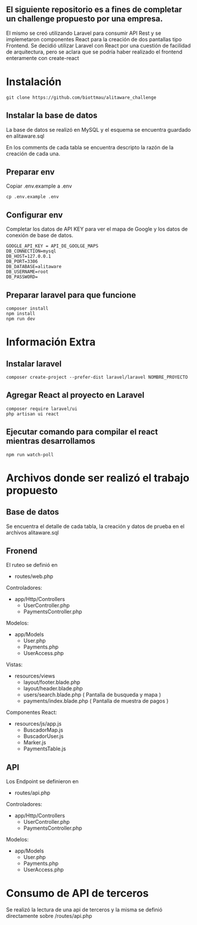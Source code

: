 ## El siguiente repositorio es a fines de completar un challenge propuesto por una empresa.
El mismo se creó utilizando Laravel para consumir API Rest y se implemetaron componentes React para la creación de dos pantallas tipo Frontend.
Se decidió utilizar Laravel con React por una cuestión de facilidad de arquitectura, pero se aclara que se podría haber realizado el frontend enteramente con create-react 

# Instalación
```
git clone https://github.com/biottmau/alitaware_challenge
```

## Instalar la base de datos  
La base de datos se realizó en MySQL y el esquema se encuentra guardado en alitaware.sql

En los comments de cada tabla  se encuentra descripto la razón de la creación de cada una.

## Preparar env
Copiar .env.example a .env
```
cp .env.example .env
```

## Configurar env
Completar los datos de API KEY para ver el mapa de Google y los datos de conexión de base de datos.

```
GOOGLE_API_KEY = API_DE_GOOLGE_MAPS
DB_CONNECTION=mysql
DB_HOST=127.0.0.1
DB_PORT=3306
DB_DATABASE=alitaware
DB_USERNAME=root
DB_PASSWORD=
```



## Preparar laravel para que funcione

```
composer install
npm install
npm run dev
```

# Información Extra

## Instalar laravel 
```
composer create-project --prefer-dist laravel/laravel NOMBRE_PROYECTO
```
## Agregar React al proyecto en Laravel
```
composer require laravel/ui
php artisan ui react
```

## Ejecutar comando para compilar el react mientras desarrollamos
```
npm run watch-poll
```


# Archivos donde ser realizó el trabajo propuesto
## Base de datos
Se encuentra el detalle de cada tabla, la creación y datos de prueba en el archivos alitaware.sql

## Fronend
El ruteo se definió en
 * routes/web.php

Controladores:
* app/Http/Controllers
  - UserController.php
  - PaymentsController.php

Modelos:
* app/Models
  - User.php
  - Payments.php
  - UserAccess.php

Vistas:
* resources/views
  - layout/footer.blade.php
  - layout/header.blade.php
  - users/search.blade.php ( Pantalla de busqueda y mapa )
  - payments/index.blade.php ( Pantalla de muestra de pagos )

Componentes React:
* resources/js/app.js
  - BuscadorMap.js
  - BuscadorUser.js
  - Marker.js
  - PaymentsTable.js

## API
Los Endpoint se definieron en
 * routes/api.php

Controladores:
* app/Http/Controllers
  - UserController.php
  - PaymentsController.php

Modelos:
* app/Models
  - User.php
  - Payments.php
  - UserAccess.php

# Consumo de API de terceros
Se realizó la lectura de una api de terceros y la misma se definió directamente sobre /routes/api.php

